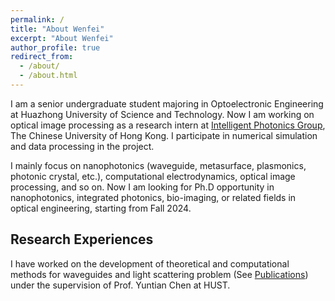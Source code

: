 ```yaml
---
permalink: /
title: "About Wenfei"
excerpt: "About Wenfei"
author_profile: true
redirect_from: 
  - /about/
  - /about.html
---
```


I am a senior undergraduate student majoring in Optoelectronic Engineering at Huazhong University of Science and Technology. Now I am working on optical image processing as a research intern at [Intelligent Photonics Group](https://www.ee.cuhk.edu.hk/~crhuang/), The Chinese University of Hong Kong. I participate in numerical simulation and data processing in the project.

I mainly focus on nanophotonics (waveguide, metasurface, plasmonics, photonic crystal, etc.), computational electrodynamics, optical image processing, and so on. Now I am looking for Ph.D opportunity in nanophotonics, integrated photonics, bio-imaging, or related fields in optical engineering, starting from Fall 2024.

Research Experiences
------
I have worked on the development of theoretical and computational methods for waveguides and light scattering problem (See [Publications](https://cma9cma.github.io/publications/)) under the supervision of Prof. Yuntian Chen at HUST. 
